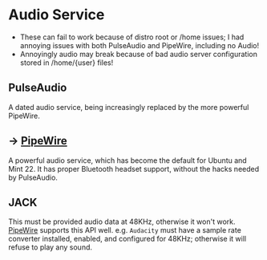 # Audio Service

- These can fail to work because of distro root or /home issues; 
I had annoying issues with both PulseAudio and PipeWire, including no Audio!
- Annoyingly audio may break because of bad audio server configuration stored in /home/{user} files!

## PulseAudio
A dated audio service, being increasingly replaced by the more powerful PipeWire.


## → [PipeWire](/software/services/pipewire.md)
A powerful audio service, which has become the default for Ubuntu and Mint 22.
It has proper Bluetooth headset support, without the hacks needed by PulseAudio.

## JACK
This must be provided audio data at 48KHz, otherwise it won't work.
[PipeWire](/software/services/pipewire.md) supports this API well.
e.g. `Audacity` must have a sample rate converter installed, enabled,
and configured for 48KHz; otherwise it will refuse to play any sound.  
